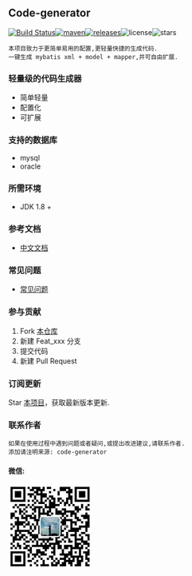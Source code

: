 ## Code-generator
[![Build Status](https://travis-ci.com/zhuyizhuo/code-generator.svg?branch=master)](https://travis-ci.com/zhuyizhuo/code-generator)[![maven](https://img.shields.io/maven-central/v/com.github.zhuyizhuo/code-generator.svg)](https://search.maven.org/search?q=g:com.github.zhuyizhuo)[![releases](https://img.shields.io/github/v/release/zhuyizhuo/code-generator.svg)](https://github.com/zhuyizhuo/code-generator/releases)![license](https://img.shields.io/github/license/zhuyizhuo/code-generator.svg)![stars](https://img.shields.io/github/stars/zhuyizhuo/code-generator)

```
本项目致力于更简单易用的配置,更轻量快捷的生成代码.
一键生成 mybatis xml + model + mapper,并可自由扩展.
```

### 轻量级的代码生成器

* 简单轻量
* 配置化
* 可扩展

### 支持的数据库

* mysql
* oracle

### 所需环境

* JDK 1.8 +

### 参考文档

- [中文文档](./docs/quickstart.md)

### 常见问题

* [常见问题](./docs/faq.md)

### 参与贡献

1. Fork [本仓库](https://github.com/zhuyizhuo/code-generator)
2. 新建 Feat_xxx 分支
3. 提交代码
4. 新建 Pull Request

### 订阅更新

Star [本项目](https://github.com/zhuyizhuo/code-generator)，获取最新版本更新.

### 联系作者

```
如果在使用过程中遇到问题或者疑问,或提出改进建议,请联系作者.
添加请注明来源: code-generator
```

#### 微信:

![zhuo-simple_is_happy](assets/1559619424122.jpg)
